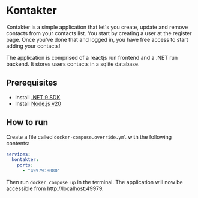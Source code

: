 # Kontakter

Kontakter is a simple application that let's you create, update and remove contacts from your contacts list. You start by creating a user at the register page. Once you've done that and logged in, you have free access to start adding your contacts!

The application is comprised of a reactjs run frontend and a .NET run backend. It stores users contacts in a sqlite database.

## Prerequisites
* Install [.NET 9 SDK](https://dotnet.microsoft.com/en-us/download/dotnet/9.0)
* Install [Node.js v20](https://nodejs.org/en/download)

## How to run

Create a file called `docker-compose.override.yml` with the following contents:

```yml
services:
  kontakter:
    ports:
      - "49979:8080"
```

Then run `docker compose up` in the terminal.
The application will now be accessible from
http://localhost:49979.